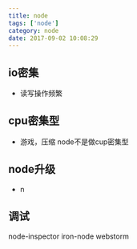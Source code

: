 ```yaml
---
title: node
tags: ['node']
category: node
date: 2017-09-02 10:08:29
---
```


## io密集 
* 读写操作频繁

## cpu密集型
* 游戏，压缩
node不是做cup密集型

## node升级
* n

## 调试
node-inspector
iron-node
webstorm

